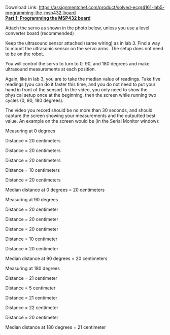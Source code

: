 Download Link: https://assignmentchef.com/product/solved-ecgr4161-lab5-programming-the-msp432-board
<br>
<strong><u>Part 1:  Programming the MSP432 board</u> </strong>

Attach the servo as shown in the photo below, unless you use a level converter board (recommended)

Keep the ultrasound sensor attached (same wiring) as in lab 3.  Find a way to mount the ultrasonic sensor on the servo arms.  The setup does not need to be on the robot.

You will control the servo to turn to 0, 90, and 180 degrees and make ultrasound measurements at each position.

Again, like in lab 3, you are to take the median value of readings.  Take five readings (you can do it faster this time, and you do not need to put your hand in front of the sensor).  In the video, you only need to show the physical setup once at the beginning, then the screen while running two cycles (0, 90, 180 degrees).

The video you record should be no more than 30 seconds, and should capture the screen showing your measurements and the outputted best value.  An example on the screen would be (in the Serial Monitor window):

Measuring at 0 degrees

Distance = 20 centimeters

Distance = 20 centimeters

Distance = 20 centimeters

Distance = 10 centimeters

Distance = 20 centimeters

Median distance at 0 degrees = 20 centimeters




Measuring at 90 degrees

Distance = 20 centimeter

Distance = 20 centimeter

Distance = 20 centimeter

Distance = 10 centimeter

Distance = 20 centimeter

Median distance at 90 degrees = 20 centimeters




Measuring at 180 degrees

Distance = 21 centimeter

Distance = 5 centimeter

Distance = 21 centimeter

Distance = 22 centimeter

Distance = 20 centimeter

Median distance at 180 degrees = 21 centimeter


